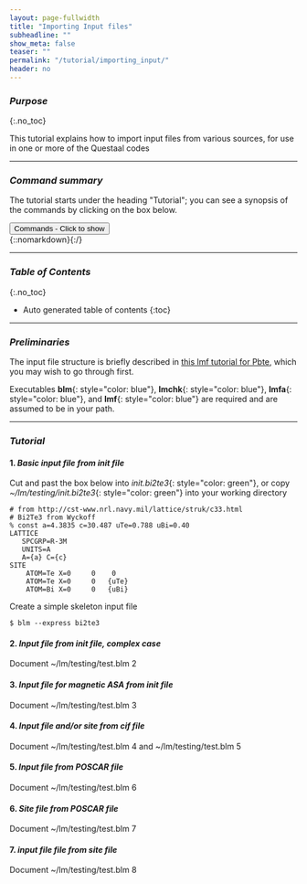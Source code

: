 ```yaml
---
layout: page-fullwidth
title: "Importing Input files"
subheadline: ""
show_meta: false
teaser: ""
permalink: "/tutorial/importing_input/"
header: no
---
```


### _Purpose_
{:.no_toc}

This tutorial explains how to import input files from various sources,
for use in one or more of the Questaal codes

_____________________________________________________________

### _Command summary_

The tutorial starts under the heading "Tutorial"; you can see a synopsis of the commands by clicking on the box below.

<div onclick="elm = document.getElementById('1'); if(elm.style.display == 'none') elm.style.display = 'block'; else elm.style.display = 'none';"><button type="button" class="button tiny radius">Commands - Click to show</button></div>
{::nomarkdown}<div style="display:none;margin:0px 25px 0px 25px;"id="1">{:/}

Build a simple input file from an _init_{: style="color: green"} file

    cp ~/lm/testing/init.bi2te3
    blm --express bi2te3 

Input file from _init_{: style="color: green"} file, complex case

    cp ~/lm/testing/init.sbsei .
    blm --gw --addes --fixpos:tol=1e-2 --scalp=1 --xshftx=0,0,-0.0398106/2 --wsitex init.sbsei

Input file from _init_{: style="color: green"} file, magnetic ASA

    cp ~/lm/testing/init.fept .
    blm --mag --asa --gf --nk=10 fept

Input and/or site files from _cif_{: style="color: green"} file

    cp ~/lm/testing/cif2cell.batio3 .
    cif2init cif2cell.batio3
    mv init init.batio3
    blm --noshorten --wsitex batio3
    cp ~/lm/testing/cif2cell.batio3 .
    cif2site cif2cell.batio3

Input and/or site files from _POSCAR_{: style="color: green"} file

    cp ~/lm/testing/POSCAR.zn3as2 POSCAR
	poscar2init > init.zn3as2
	blm --express=0 zn3as2 --fixpos:tol=1e-6 > out.zn3as2
    cp actrl.zn3as2 ctrl.zn3as2
    lmchk ctrl.zn3as2 --fixpos:tol=1e-6 --shell:r=.2 >> out.zn3as2

    cp ~/lm/testing/sitein.fe2p .
	blm fe2p --rdsite --express=1 --mag --findes --asa --omax=.00

{::nomarkdown}</div>{:/}

_____________________________________________________________

### _Table of Contents_
{:.no_toc}
*  Auto generated table of contents
{:toc}

_____________________________________________________________

### _Preliminaries_

The input file structure is briefly described in [this lmf tutorial for Pbte](https://lordcephei.github.io/lmf_tutorial/), which you may wish to go through first.

Executables **blm**{: style="color: blue"}, **lmchk**{: style="color: blue"}, **lmfa**{: style="color: blue"}, and **lmf**{: style="color: blue"} are required and are assumed to be in your path. 

_____________________________________________________________

### _Tutorial_

#### 1. _Basic input file from init file_

Cut and past the box below into _init.bi2te3_{: style="color: green"},
or copy _~/lm/testing/init.bi2te3_{: style="color: green"} into your working directory

~~~
# from http://cst-www.nrl.navy.mil/lattice/struk/c33.html
# Bi2Te3 from Wyckoff
% const a=4.3835 c=30.487 uTe=0.788 uBi=0.40
LATTICE
   SPCGRP=R-3M
   UNITS=A
   A={a} C={c}
SITE
    ATOM=Te X=0     0    0
    ATOM=Te X=0     0   {uTe}
    ATOM=Bi X=0     0   {uBi}
~~~

Create a simple skeleton input file

    $ blm --express bi2te3

#### 2. _Input file from init file, complex case_

Document ~/lm/testing/test.blm 2


#### 3. _Input file for magnetic ASA from init file_

Document ~/lm/testing/test.blm 3

#### 4. _Input file and/or site from cif file_

Document ~/lm/testing/test.blm 4 and ~/lm/testing/test.blm 5

#### 5. _Input file from POSCAR file_

Document ~/lm/testing/test.blm 6

#### 6. _Site file from POSCAR file_

Document ~/lm/testing/test.blm 7

#### 7. _input file file from site file_

Document ~/lm/testing/test.blm 8



